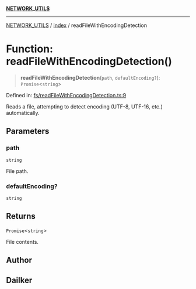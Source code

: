[**NETWORK_UTILS**](../../README.md)

***

[NETWORK_UTILS](../../README.md) / [index](../README.md) / readFileWithEncodingDetection

# Function: readFileWithEncodingDetection()

> **readFileWithEncodingDetection**(`path`, `defaultEncoding?`): `Promise`\<`string`\>

Defined in: [fs/readFileWithEncodingDetection.ts:9](https://github.com/dailker/everyutil-js/blob/7799f3f003cb23f425be3f1c83c38483e2648188/src/fs/readFileWithEncodingDetection.ts#L9)

Reads a file, attempting to detect encoding (UTF-8, UTF-16, etc.) automatically.

## Parameters

### path

`string`

File path.

### defaultEncoding?

`string`

## Returns

`Promise`\<`string`\>

File contents.

## Author

## Dailker
